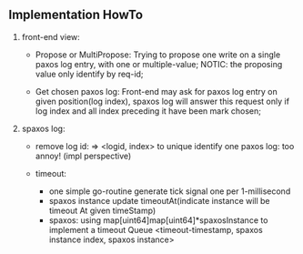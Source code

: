 ## Implementation HowTo


1. front-end view:
   - Propose or MultiPropose:
     Trying to propose one write on a single paxos log entry, with one or multiple-value;
     NOTIC: the proposing value only identify by req-id;

   - Get chosen paxos log:
     Front-end may ask for paxos log entry on given position(log index), spaxos log will answer
     this request only if log index and all index preceding it have been mark chosen;

2. spaxos log:
   - remove log id:
     => <logid, index> to unique identify one paxos log: too annoy! (impl perspective)

   - timeout:
     - one simple go-routine generate tick signal one per 1-millisecond
     - spaxos instance update timeoutAt(indicate instance will be timeout At given timeStamp)
     - spaxos: using map[uint64]map[uint64]*spaxosInstance to implement a timeout Queue
       <timeout-timestamp, spaxos instance index, spaxos instance>





